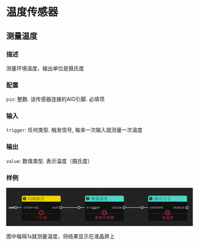 温度传感器
======
## 测量温度

### 描述

测量环境温度，输出单位是摄氏度

### 配置

`pin`: 整数. 该传感器连接的AIO引脚. 必填项

### 输入

`trigger`: 任何类型. 触发信号, 每来一次输入就测量一次温度

### 输出

`value`: 数值类型. 表示温度（摄氏度）

### 样例

![](./pic/temp_lcd.zh-CN.jpg)

图中每隔1s就测量温度，将结果显示在液晶屏上